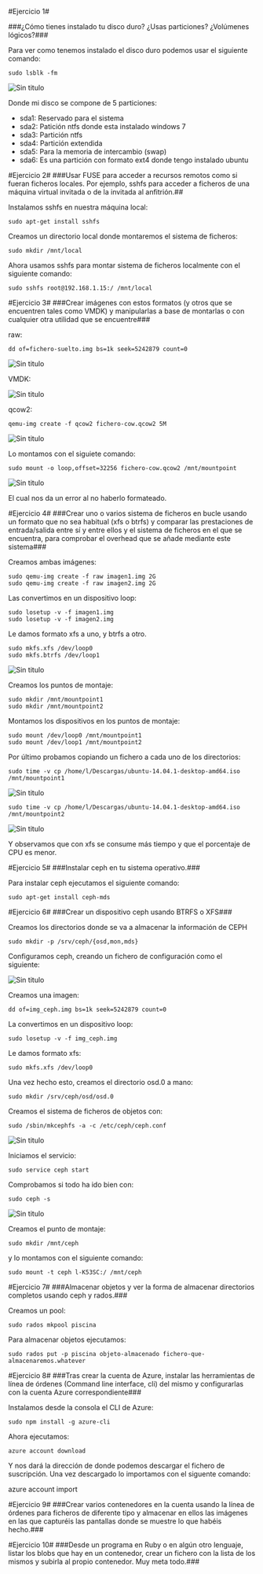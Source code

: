 #Ejercicio 1#

###¿Cómo tienes instalado tu disco duro? ¿Usas particiones? ¿Volúmenes lógicos?###

Para ver como tenemos instalado el disco duro podemos usar el siguiente comando:
~~~
sudo lsblk -fm
~~~ 

![Sin titulo](https://github.com/leocm89/prueba/blob/master/Imagenes/Tema5/ejercicio1_1.png)


Donde mi disco se compone de 5 particiones:

* sda1: Reservado para el sistema
* sda2: Patición ntfs donde esta instalado windows 7
* sda3: Partición ntfs 
* sda4: Partición extendida
* sda5: Para la memoria de intercambio (swap)
* sda6: Es una partición con formato ext4 donde tengo instalado ubuntu


#Ejercicio 2#
###Usar FUSE para acceder a recursos remotos como si fueran ficheros locales. Por ejemplo, sshfs para acceder a ficheros de una máquina virtual invitada o de la invitada al anfitrión.##

Instalamos sshfs en nuestra máquina local:
~~~
sudo apt-get install sshfs
~~~


Creamos un directorio local donde montaremos el sistema de ficheros:
~~~
sudo mkdir /mnt/local
~~~

Ahora usamos sshfs para montar sistema de ficheros localmente con el siguiente comando:
~~~
sudo sshfs root@192.168.1.15:/ /mnt/local
~~~

#Ejercicio 3#
###Crear imágenes con estos formatos (y otros que se encuentren tales como VMDK) y manipularlas a base de montarlas o con cualquier otra utilidad que se encuentre###


raw:

~~~
dd of=fichero-suelto.img bs=1k seek=5242879 count=0
~~~

![Sin titulo](https://github.com/leocm89/prueba/blob/master/Imagenes/Tema5/ejercicio3_1.png)


VMDK:

![Sin titulo](https://github.com/leocm89/prueba/blob/master/Imagenes/Tema5/ejercicio3_2.png)



qcow2:

~~~
qemu-img create -f qcow2 fichero-cow.qcow2 5M
~~~

![Sin titulo](https://github.com/leocm89/prueba/blob/master/Imagenes/Tema5/ejercicio3_3.png)


Lo montamos con el siguiete comando:

~~~
sudo mount -o loop,offset=32256 fichero-cow.qcow2 /mnt/mountpoint
~~~

![Sin titulo](https://github.com/leocm89/prueba/blob/master/Imagenes/Tema5/ejercicio3_4.png)

El cual nos da un error al no haberlo formateado.




#Ejercicio 4#
###Crear uno o varios sistema de ficheros en bucle usando un formato que no sea habitual (xfs o btrfs) y comparar las prestaciones de entrada/salida entre sí y entre ellos y el sistema de ficheros en el que se encuentra, para comprobar el overhead que se añade mediante este sistema###

Creamos ambas imágenes:
~~~
sudo qemu-img create -f raw imagen1.img 2G
sudo qemu-img create -f raw imagen2.img 2G
~~~

Las convertimos en un dispositivo loop:
~~~
sudo losetup -v -f imagen1.img
sudo losetup -v -f imagen2.img

~~~

Le damos formato xfs a uno, y btrfs a otro.
~~~
sudo mkfs.xfs /dev/loop0
sudo mkfs.btrfs /dev/loop1
~~~

![Sin titulo](https://github.com/leocm89/prueba/blob/master/Imagenes/Tema5/ejercicio4_1.png)


Creamos los puntos de montaje:
~~~
sudo mkdir /mnt/mountpoint1
sudo mkdir /mnt/mountpoint2
~~~


Montamos los dispositivos en los puntos de montaje:
~~~
sudo mount /dev/loop0 /mnt/mountpoint1
sudo mount /dev/loop1 /mnt/mountpoint2
~~~

Por último probamos copiando un fichero a cada uno de los directorios: 

~~~
sudo time -v cp /home/l/Descargas/ubuntu-14.04.1-desktop-amd64.iso /mnt/mountpoint1
~~~

![Sin titulo](https://github.com/leocm89/prueba/blob/master/Imagenes/Tema5/ejercicio4_2.png)

~~~
sudo time -v cp /home/l/Descargas/ubuntu-14.04.1-desktop-amd64.iso /mnt/mountpoint2
~~~

![Sin titulo](https://github.com/leocm89/prueba/blob/master/Imagenes/Tema5/ejercicio4_3.png)


Y observamos que con xfs se consume más tiempo y que el porcentaje de CPU es menor.


#Ejercicio 5#
###Instalar ceph en tu sistema operativo.###

Para instalar ceph ejecutamos el siguiente comando:

~~~
sudo apt-get install ceph-mds
~~~


#Ejercicio 6#
###Crear un dispositivo ceph usando BTRFS o XFS###

Creamos los directorios donde se va a almacenar la información de CEPH
~~~
sudo mkdir -p /srv/ceph/{osd,mon,mds}
~~~

Configuramos ceph, creando un fichero de configuración como el siguiente:

![Sin titulo](https://github.com/leocm89/prueba/blob/master/Imagenes/Tema5/ejercicio6_1.png)

Creamos una imagen:
~~~
dd of=img_ceph.img bs=1k seek=5242879 count=0 
~~~

La convertimos en un dispositivo loop:
~~~
sudo losetup -v -f img_ceph.img
~~~

Le damos formato xfs:
~~~
sudo mkfs.xfs /dev/loop0
~~~

Una vez hecho esto, creamos el directorio osd.0 a mano:
~~~
sudo mkdir /srv/ceph/osd/osd.0
~~~

Creamos el sistema de ficheros de objetos con:
~~~
sudo /sbin/mkcephfs -a -c /etc/ceph/ceph.conf
~~~

![Sin titulo](https://github.com/leocm89/prueba/blob/master/Imagenes/Tema5/ejercicio6_2.png)


Iniciamos el servicio:
~~~
sudo service ceph start
~~~

Comprobamos si todo ha ido bien con:
~~~
sudo ceph -s 
~~~

![Sin titulo](https://github.com/leocm89/prueba/blob/master/Imagenes/Tema5/ejercicio6_3.png)

Creamos el punto de montaje:
~~~
sudo mkdir /mnt/ceph
~~~

y lo montamos con el siguiente comando:
~~~
sudo mount -t ceph l-K53SC:/ /mnt/ceph
~~~

#Ejercicio 7#
###Almacenar objetos y ver la forma de almacenar directorios completos usando ceph y rados.###

Creamos un pool:
~~~
sudo rados mkpool piscina
~~~

Para almacenar objetos ejecutamos:
~~~
sudo rados put -p piscina objeto-almacenado fichero-que-almacenaremos.whatever
~~~



#Ejercicio 8#
###Tras crear la cuenta de Azure, instalar las herramientas de línea de órdenes (Command line interface, cli) del mismo y configurarlas con la cuenta Azure correspondiente###

Instalamos desde la consola el CLI de Azure:

~~~
sudo npm install -g azure-cli
~~~

Ahora ejecutamos:

~~~
azure account download
~~~

Y nos dará la dirección de donde podemos descargar el fichero de suscripción. Una vez descargado lo importamos con el siguente comando: 

azure account import <file>



#Ejercicio 9#
###Crear varios contenedores en la cuenta usando la línea de órdenes para ficheros de diferente tipo y almacenar en ellos las imágenes en las que capturéis las pantallas donde se muestre lo que habéis hecho.###

#Ejercicio 10#
###Desde un programa en Ruby o en algún otro lenguaje, listar los blobs que hay en un contenedor, crear un fichero con la lista de los mismos y subirla al propio contenedor. Muy meta todo.###


